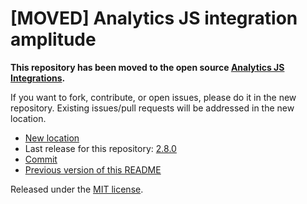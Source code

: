 
# [MOVED] Analytics JS integration amplitude

**This repository has been moved to the open source [Analytics JS Integrations](https://github.com/segmentio/analytics.js-integrations).**

If you want to fork, contribute, or open issues, please do it in the new repository. Existing issues/pull requests will be addressed in the new location.

* [New location](https://github.com/segmentio/analytics.js-integrations/tree/master/integrations/amplitude)
* Last release for this repository: [2.8.0](https://github.com/segment-integrations/analytics.js-integration-amplitude/releases/tag/2.8.0)
* [Commit](https://github.com/segmentio/analytics.js-integrations/commit/2792d11d18d1a8fcbc002cf0ccc17527e21c888b)
* [Previous version of this README](README-OLD.md)

Released under the [MIT license](LICENSE).

